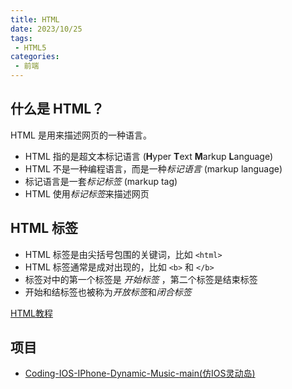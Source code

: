 ```yaml
---
title: HTML
date: 2023/10/25
tags:
 - HTML5
categories:
 - 前端
---
```

## 什么是 HTML？

HTML 是用来描述网页的一种语言。

* HTML 指的是超文本标记语言 (**H**yper **T**ext **M**arkup **L**anguage)
* HTML 不是一种编程语言，而是一种*标记语言* (markup language)
* 标记语言是一套*标记标签* (markup tag)
* HTML 使用*标记标签*来描述网页

## HTML 标签

* HTML 标签是由尖括号包围的关键词，比如 `<html>`
* HTML 标签通常是成对出现的，比如 `<b>` 和 `</b>`
* 标签对中的第一个标签是 *开始标签* ，第二个标签是结束标签
* 开始和结标签也被称为*开放标签*和*闭合标签*

[HTML教程](https://www.w3school.com.cn/html/index.asp)

## 项目

* [Coding-IOS-IPhone-Dynamic-Music-main(仿IOS灵动岛)](https://yaozongbin.gitee.io/yaozongbin/blogs/category/CSS3/Coding-Ios-Island.html)
